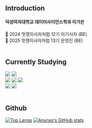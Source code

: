 ## Introduction
#### 덕성여자대학교 데이터사이언스학과 이가은
📍 2024 멋쟁이사자처럼 12기 아기사자 (BE) <br>
📍 2025 멋쟁이사자처럼 13기 운영진 (BE)<br><br>

## Currently Studying
<img src="https://img.shields.io/badge/Python-3776AB?style=for-the-badge&logo=Python&logoColor=white">  <img src="https://img.shields.io/badge/Django-092E20?style=for-the-badge&logo=Django&logoColor=white">
<br>
<img src="https://img.shields.io/badge/HTML5-E34F26?style=for-the-badge&logo=HTML5&logoColor=white">
<img src="https://img.shields.io/badge/CSS3-1572B6?style=for-the-badge&logo=CSS3&logoColor=white">
<img src="https://img.shields.io/badge/JavaScript-F7DF1E?style=for-the-badge&logo=JavaScript&logoColor=white">
<br>
<img src="https://img.shields.io/badge/Spring Boot-6DB33F?style=for-the-badge&logo=springboot&logoColor=white">  <img src="https://img.shields.io/badge/MySQL-4479A1?style=for-the-badge&logo=MySQL&logoColor=white">
<br><br>

## Github
[![Top Langs](https://github-readme-stats.vercel.app/api/top-langs/?username=egaeuni)](https://github.com/anuraghazra/github-readme-stats)
[![Anurag's GitHub stats](https://github-readme-stats.vercel.app/api?username=egaeuni)](https://github.com/anuraghazra/github-readme-stats)

<!--
**egaeuni/egaeuni** is a ✨ _special_ ✨ repository because its `README.md` (this file) appears on your GitHub profile.

Here are some ideas to get you started:

- 🔭 I’m currently working on ...
- 🌱 I’m currently learning ...
- 👯 I’m looking to collaborate on ...
- 🤔 I’m looking for help with ...
- 💬 Ask me about ...
- 📫 How to reach me: ...
- 😄 Pronouns: ...
- ⚡ Fun fact: ...
-->
